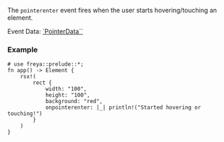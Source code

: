 The `pointerenter` event fires when the user starts hovering/touching an
element.

Event Data: [`PointerData``](crate::events::PointerData)

### Example

```rust, no_run
# use freya::prelude::*;
fn app() -> Element {
    rsx!(
        rect {
            width: "100",
            height: "100",
            background: "red",
            onpointerenter: |_| println!("Started hovering or touching!")
        }
    )
}
```
